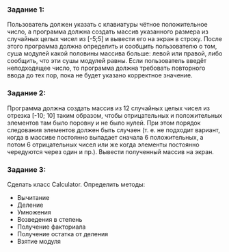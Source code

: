 ### Задание 1:

Пользователь должен указать с клавиатуры чётное положительное число, а программа должна создать массив указанного размера из
случайных целых чисел из [-5;5] и вывести его на экран в строку. После этого программа должна определить и сообщить пользователю
о том, суша модулей какой половины массива больше: левой или правой, либо сообщить, что эти сушы модулей равны. Если пользователь
введёт неподходящее число, то программа должна требовать повторного ввода до тех пор, пока не будет указано корректное значение.

### Задание 2:

Программа должна создать массив из 12 случайных целых чисел из отрезка [-10; 10] таким образом, чтобы отрицательных и положительных
элементов там было поровну и не было нулей. При этом порядок следования элементов должен быть случаен (т. е. не подходит вариант, 
когда в массиве постоянно выпадает сначала 6 положительных, а потом 6 отрицательных чисел или же когда элементы постоянно чередуются
через один и пр.). Вывести полученный массив на экран.

### Задание 3:

Сделать класс Calculator. Определить методы:
- Вычитание
- Деление
- Умножения
- Возведения в степень
- Получение факториала
- Получение остатка от деления
- Взятие модуля
